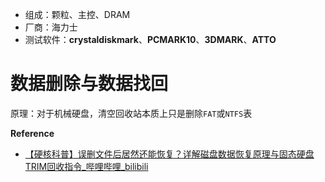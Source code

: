 - 组成：颗粒、主控、DRAM
- 厂商：海力士
- 测试软件：**crystaldiskmark**、**PCMARK10**、**3DMARK**、**ATTO**

# 数据删除与数据找回 

原理：对于机械硬盘，清空回收站本质上只是删除`FAT`或`NTFS`表


**Reference**
- [【硬核科普】误删文件后居然还能恢复？详解磁盘数据恢复原理与固态硬盘TRIM回收指令_哔哩哔哩_bilibili](https://www.bilibili.com/video/BV1SJ41137PJ/?spm_id_from=333.1387.collection.video_card.click&vd_source=ca57ff13f14c6081a999b764e6f075ec)
